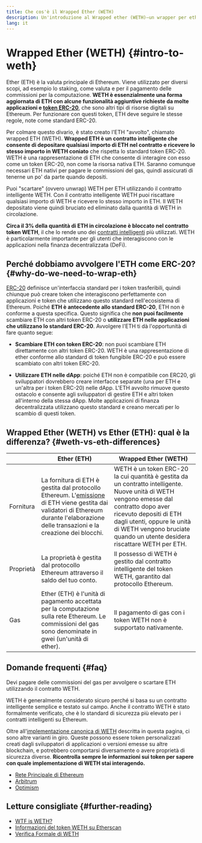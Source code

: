```yaml
---
title: Che cos'è il Wrapped Ether (WETH)
description: Un'introduzione al Wrapped ether (WETH)—un wrapper per ether (ETH) compatibile con ERC20.
lang: it
---
```


# Wrapped Ether (WETH) {#intro-to-weth}

Ether (ETH) è la valuta principale di Ethereum. Viene utilizzato per diversi scopi, ad esempio lo staking, come valuta e per il pagamento delle commissioni per la computazione. **WETH è essenzialmente una forma aggiornata di ETH con alcune funzionalità aggiuntive richieste da molte applicazioni e [token ERC-20](/glossary/#erc-20)**, che sono altri tipi di risorse digitali su Ethereum. Per funzionare con questi token, ETH deve seguire le stesse regole, note come standard ERC-20.

Per colmare questo divario, è stato creato l'ETH "avvolto", chiamato wrapped ETH (WETH). **Wrapped ETH è un contratto intelligente che consente di depositare qualsiasi importo di ETH nel contratto e ricevere lo stesso importo in WETH coniato** che rispetta lo standard token ERC-20. WETH è una rappresentazione di ETH che consente di interagire con esso come un token ERC-20, non come la risorsa nativa ETH. Saranno comunque necessari ETH nativi per pagare le commissioni del gas, quindi assicurati di tenerne un po' da parte quando depositi.

Puoi "scartare" (ovvero unwrap) WETH per ETH utilizzando il contratto intelligente WETH. Con il contratto intelligente WETH puoi riscattare qualsiasi importo di WETH e ricevere lo stesso importo in ETH. Il WETH depositato viene quindi bruciato ed eliminato dalla quantità di WETH in circolazione.

**Circa il 3% della quantità di ETH in circolazione è bloccato nel contratto token WETH**, il che lo rende uno dei [contratti intelligenti](/glossary/#smart-contract) più utilizzati. WETH è particolarmente importante per gli utenti che interagiscono con le applicazioni nella finanza decentralizzata (DeFi).

## Perché dobbiamo avvolgere l'ETH come ERC-20? {#why-do-we-need-to-wrap-eth}

[ERC-20](/developers/docs/standards/tokens/erc-20/) definisce un'interfaccia standard per i token trasferibili, quindi chiunque può creare token che interagiscono perfettamente con applicazioni e token che utilizzano questo standard nell'ecosistema di Ethereum. Poiché **ETH è antecedente allo standard ERC-20**, ETH non è conforme a questa specifica. Questo significa che **non puoi facilmente** scambiare ETH con altri token ERC-20 o **utilizzare ETH nelle applicazioni che utilizzano lo standard ERC-20**. Avvolgere l'ETH ti dà l'opportunità di fare quanto segue:

- **Scambiare ETH con token ERC-20**: non puoi scambiare ETH direttamente con altri token ERC-20. WETH è una rappresentazione di ether conforme allo standard di token fungibile ERC-20 e può essere scambiato con altri token ERC-20.

- **Utilizzare ETH nelle dApp**: poiché ETH non è compatibile con ERC20, gli sviluppatori dovrebbero creare interfacce separate (una per ETH e un'altra per i token ERC-20) nelle dApp. L'ETH avvolto rimuove questo ostacolo e consente agli sviluppatori di gestire ETH e altri token all'interno della stessa dApp. Molte applicazioni di finanza decentralizzata utilizzano questo standard e creano mercati per lo scambio di questi token.

## Wrapped Ether (WETH) vs Ether (ETH): qual è la differenza? {#weth-vs-eth-differences}

|           | **Ether (ETH)**                                                                                                                                                                                                                 | **Wrapped Ether (WETH)**                                                                                                                                                                                                                                                                  |
| --------- | -------------------------------------------------------------------------------------------------------------------------------------------------------------------------------------------------------------------------------------------------- | ------------------------------------------------------------------------------------------------------------------------------------------------------------------------------------------------------------------------------------------------------------------------------------------------------------ |
| Fornitura | La fornitura di ETH è gestita dal protocollo Ethereum. L'[emissione](/roadmap/merge/issuance) di ETH viene gestita dai validatori di Ethereum durante l'elaborazione delle transazioni e la creazione dei blocchi. | WETH è un token ERC-20 la cui quantità è gestita da un contratto intelligente. Nuove unità di WETH vengono emesse dal contratto dopo aver ricevuto depositi di ETH dagli utenti, oppure le unità di WETH vengono bruciate quando un utente desidera riscattare WETH per ETH. |
| Proprietà | La proprietà è gestita dal protocollo Ethereum attraverso il saldo del tuo conto.                                                                                                                                                  | Il possesso di WETH è gestito dal contratto intelligente del token WETH, garantito dal protocollo Ethereum.                                                                                                                                                                                  |
| Gas       | Ether (ETH) è l'unità di pagamento accettata per la computazione sulla rete Ethereum. Le commissioni del gas sono denominate in gwei (un'unità di ether).                    | Il pagamento di gas con i token WETH non è supportato nativamente.                                                                                                                                                                                                                           |

## Domande frequenti {#faq}

<ExpandableCard title="Do you pay to wrap/unwrap ETH?" eventCategory="/wrapped-eth" eventName="clicked Do you pay to wrap/unwrap ETH?">

Devi pagare delle commissioni del gas per avvolgere o scartare ETH utilizzando il contratto WETH.

</ExpandableCard>

<ExpandableCard title="Is WETH safe?" eventCategory="/wrapped-eth" eventName="clicked Is WETH safe?">

WETH è generalmente considerato sicuro perché si basa su un contratto intelligente semplice e testato sul campo. Anche il contratto WETH è stato formalmente verificato, che è lo standard di sicurezza più elevato per i contratti intelligenti su Ethereum.

</ExpandableCard>

<ExpandableCard title="Why am I seeing different WETH tokens?" eventCategory="/wrapped-eth" eventName="clicked Why am I seeing different WETH tokens?">

Oltre all'[implementazione canonica di WETH](https://etherscan.io/token/0xc02aaa39b223fe8d0a0e5c4f27ead9083c756cc2) descritta in questa pagina, ci sono altre varianti in giro. Queste possono essere token personalizzati creati dagli sviluppatori di applicazioni o versioni emesse su altre blockchain, e potrebbero comportarsi diversamente o avere proprietà di sicurezza diverse. **Ricontrolla sempre le informazioni sui token per sapere con quale implementazione di WETH stai interagendo.**

</ExpandableCard>

<ExpandableCard title="What are the WETH contracts on other networks?" eventCategory="/wrapped-eth" eventName="clicked What are the WETH contracts on other networks?">

- [Rete Principale di Ethereum](https://etherscan.io/token/0xC02aaA39b223FE8D0A0e5C4F27eAD9083C756Cc2)
- [Arbitrum](https://arbiscan.io/token/0x82af49447d8a07e3bd95bd0d56f35241523fbab1)
- [Optimism](https://optimistic.etherscan.io/token/0x4200000000000000000000000000000000000006)

</ExpandableCard>

## Letture consigliate {#further-reading}

- [WTF is WETH?](https://weth.tkn.eth.limo/)
- [Informazioni del token WETH su Etherscan](https://etherscan.io/token/0xc02aaa39b223fe8d0a0e5c4f27ead9083c756cc2)
- [Verifica Formale di WETH](https://zellic.io/blog/formal-verification-weth)
